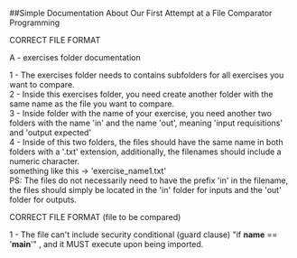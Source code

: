 ##Simple Documentation About Our First Attempt at a File Comparator Programming    

CORRECT FILE FORMAT   

A - exercises folder documentation  

1 - The exercises folder needs to contains subfolders for all exercises you want to compare.  
2 - Inside this exercises folder, you need create another folder with the same name as the file you want to compare.  
3 - Inside folder with the name of your exercise, you need another two folders with the name 'in' and the name 'out', meaning 'input requisitions' and 'output expected'  
4 - Inside of this two folders, the files should have the same name in both folders with a '.txt' extension, additionally, the filenames should include a numeric character.  
something like this -> 'exercise_name1.txt'  
PS: The files do not necessarily need to have the prefix 'in' in the filename, the files should simply be located in the 'in' folder for inputs and the 'out' folder for outputs.  


CORRECT FILE FORMAT (file to be compared)  

1 - The file can't include security conditional (guard clause) "if __name__ == '__main__'" , and it MUST execute upon being imported.  

